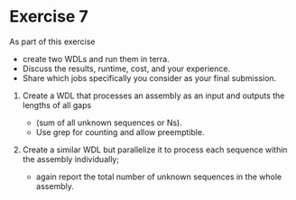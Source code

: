 # Exercise 7

As part of this exercise

- create two WDLs and run them in terra.
- Discuss the results, runtime, cost, and your experience.
- Share which jobs specifically you consider as your final submission.

1) Create a WDL that processes an assembly as an input and outputs the lengths of all gaps
    - (sum of all unknown sequences or Ns).
    - Use grep for counting and allow preemptible.

2) Create a similar WDL but parallelize it to process each sequence within the assembly individually;
    - again report the total number of unknown sequences in the whole assembly.
